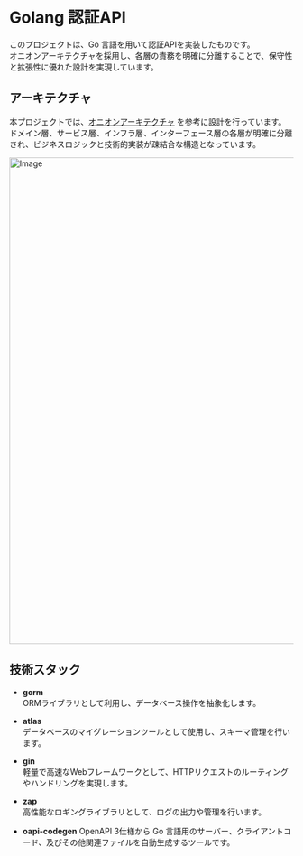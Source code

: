 # Golang 認証API

このプロジェクトは、Go 言語を用いて認証APIを実装したものです。  
オニオンアーキテクチャを採用し、各層の責務を明確に分離することで、保守性と拡張性に優れた設計を実現しています。

## アーキテクチャ

本プロジェクトでは、[オニオンアーキテクチャ](https://jeffreypalermo.com/2008/07/the-onion-architecture-part-1/) を参考に設計を行っています。  
ドメイン層、サービス層、インフラ層、インターフェース層の各層が明確に分離され、ビジネスロジックと技術的実装が疎結合な構造となっています。

<img width="862" alt="Image" src="https://github.com/user-attachments/assets/68c626af-faef-4748-b032-e45049a8eb8d" />

## 技術スタック

- **gorm**  
  ORMライブラリとして利用し、データベース操作を抽象化します。

- **atlas**  
  データベースのマイグレーションツールとして使用し、スキーマ管理を行います。

- **gin**  
  軽量で高速なWebフレームワークとして、HTTPリクエストのルーティングやハンドリングを実現します。

- **zap**  
  高性能なロギングライブラリとして、ログの出力や管理を行います。

- **oapi-codegen**
  OpenAPI 3仕様から Go 言語用のサーバー、クライアントコード、及びその他関連ファイルを自動生成するツールです。
